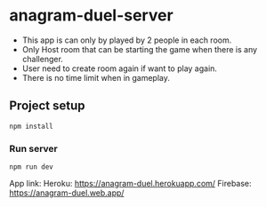 # anagram-duel-server

- This app is can only by played by 2 people in each room.
- Only Host room that can be starting the game when there is any challenger.
- User need to create room again if want to play again.
- There is no time limit when in gameplay.

## Project setup

```
npm install
```

### Run server

```
npm run dev
```

App link: Heroku: https://anagram-duel.herokuapp.com/ Firebase: https://anagram-duel.web.app/
